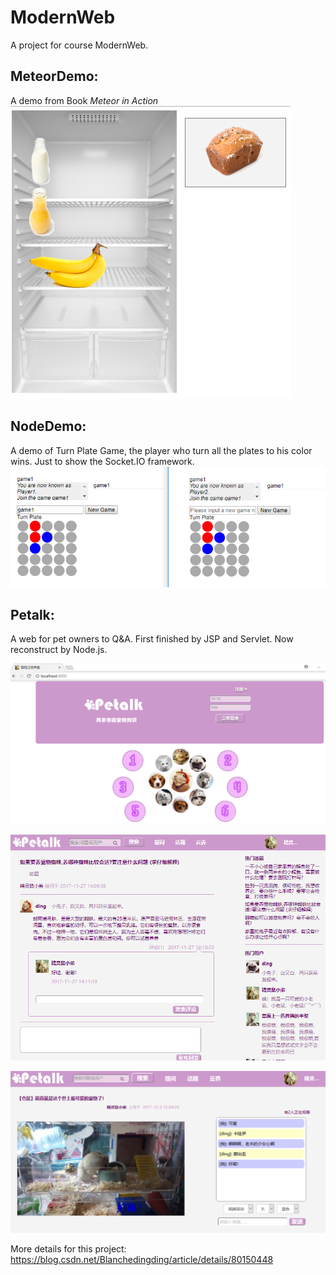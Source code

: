 # ModernWeb

A project for course ModernWeb.

## MeteorDemo:
A demo from Book _Meteor in Action_
![avatar](readme4.png)

## NodeDemo:
A demo of Turn Plate Game, the player who turn all the plates to his color wins.
Just to show the Socket.IO framework.
![avatar](readme5.png)

## Petalk:
A web for pet owners to Q&A.
First finished by JSP and Servlet.
Now reconstruct by Node.js.

![avatar](readme1.png)

![avatar](readme2.png)

![avatar](readme3.png)


More details for this project: https://blog.csdn.net/Blanchedingding/article/details/80150448